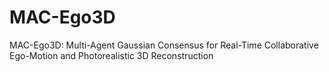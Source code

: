 # MAC-Ego3D
MAC-Ego3D: Multi-Agent Gaussian Consensus for Real-Time Collaborative Ego-Motion and Photorealistic 3D Reconstruction
